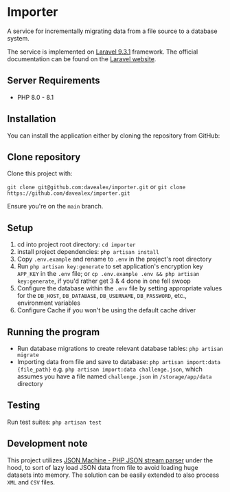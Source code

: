 # Importer

A service for incrementally migrating data from a file source to a database system.

The service is implemented on [Laravel 9.3.1](https://github.com/laravel/laravel/tree/v9.1.0) framework. The official documentation can be found on the [Laravel website](https://laravel.com/docs/9.x).

## Server Requirements
- PHP 8.0 - 8.1

## Installation
You can install the application either by cloning the repository from GitHub:

## Clone repository
Clone this project with:

`git clone git@github.com:davealex/importer.git`
or
`git clone https://github.com/davealex/importer.git`

Ensure you're on the `main` branch.

## Setup
1. cd into project root directory: `cd importer`
2. install project dependencies: `php artisan install`
3. Copy `.env.example` and rename to `.env` in the project's root directory
4. Run `php artisan key:generate` to set application's encryption key `APP_KEY` in the `.env` file;
or `cp .env.example .env && php artisan key:generate`, if you'd rather get 3 & 4 done in one fell swoop
5. Configure the database within the `.env` file by setting appropriate values for the `DB_HOST`, `DB_DATABASE`, `DB_USERNAME`, `DB_PASSWORD`, etc., environment variables
6. Configure Cache if you won't be using the default cache driver

## Running the program
- Run database migrations to create relevant database tables: `php artisan migrate`
- Importing data from file and save to database: `php artisan import:data {file_path}` 
e.g. `php artisan import:data challenge.json`, which assumes you have a file named `challenge.json` in `/storage/app/data` directory


## Testing
Run test suites: `php artisan test`

## Development note
This project utilizes [JSON Machine - PHP JSON stream parser](https://github.com/halaxa/json-machine) under the hood, to sort of lazy load JSON data from file to avoid loading huge datasets into memory. The solution can be easily extended to also process `XML` and `CSV` files.
